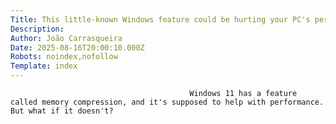 ```yaml
---
Title: This little-known Windows feature could be hurting your PC's performance, but here's how you can disable it
Description: 
Author: João Carrasqueira
Date: 2025-08-16T20:00:10.000Z
Robots: noindex,nofollow
Template: index
---
```


                                            Windows 11 has a feature called memory compression, and it's supposed to help with performance. But what if it doesn't?
                                        